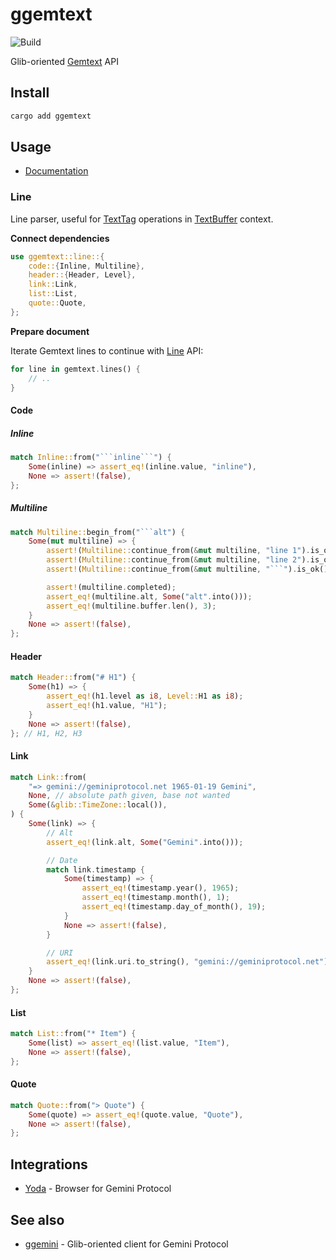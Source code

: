# ggemtext

![Build](https://github.com/YGGverse/ggemtext/actions/workflows/build.yml/badge.svg)

Glib-oriented [Gemtext](https://geminiprotocol.net/docs/gemtext.gmi) API

## Install

``` bash
cargo add ggemtext
```

## Usage

* [Documentation](https://docs.rs/ggemtext/latest/)

### Line

Line parser, useful for [TextTag](https://docs.gtk.org/gtk4/class.TextTag.html) operations in [TextBuffer](https://docs.gtk.org/gtk4/class.TextBuffer.html) context.

**Connect dependencies**

``` rust
use ggemtext::line::{
    code::{Inline, Multiline},
    header::{Header, Level},
    link::Link,
    list::List,
    quote::Quote,
};
```

**Prepare document**

Iterate Gemtext lines to continue with [Line](#Line) API:

``` rust
for line in gemtext.lines() {
    // ..
}
```

#### Code

##### Inline

``` rust
match Inline::from("```inline```") {
    Some(inline) => assert_eq!(inline.value, "inline"),
    None => assert!(false),
};
```

##### Multiline

``` rust
match Multiline::begin_from("```alt") {
    Some(mut multiline) => {
        assert!(Multiline::continue_from(&mut multiline, "line 1").is_ok());
        assert!(Multiline::continue_from(&mut multiline, "line 2").is_ok());
        assert!(Multiline::continue_from(&mut multiline, "```").is_ok()); // complete

        assert!(multiline.completed);
        assert_eq!(multiline.alt, Some("alt".into()));
        assert_eq!(multiline.buffer.len(), 3);
    }
    None => assert!(false),
};
```

#### Header

``` rust
match Header::from("# H1") {
    Some(h1) => {
        assert_eq!(h1.level as i8, Level::H1 as i8);
        assert_eq!(h1.value, "H1");
    }
    None => assert!(false),
}; // H1, H2, H3
```

#### Link

``` rust
match Link::from(
    "=> gemini://geminiprotocol.net 1965-01-19 Gemini",
    None, // absolute path given, base not wanted
    Some(&glib::TimeZone::local()),
) {
    Some(link) => {
        // Alt
        assert_eq!(link.alt, Some("Gemini".into()));

        // Date
        match link.timestamp {
            Some(timestamp) => {
                assert_eq!(timestamp.year(), 1965);
                assert_eq!(timestamp.month(), 1);
                assert_eq!(timestamp.day_of_month(), 19);
            }
            None => assert!(false),
        }

        // URI
        assert_eq!(link.uri.to_string(), "gemini://geminiprotocol.net");
    }
    None => assert!(false),
};
```

#### List

``` rust
match List::from("* Item") {
    Some(list) => assert_eq!(list.value, "Item"),
    None => assert!(false),
};
```

#### Quote

``` rust
match Quote::from("> Quote") {
    Some(quote) => assert_eq!(quote.value, "Quote"),
    None => assert!(false),
};
```

## Integrations

* [Yoda](https://github.com/YGGverse/Yoda) - Browser for Gemini Protocol

## See also

* [ggemini](https://github.com/YGGverse/ggemini) - Glib-oriented client for Gemini Protocol
